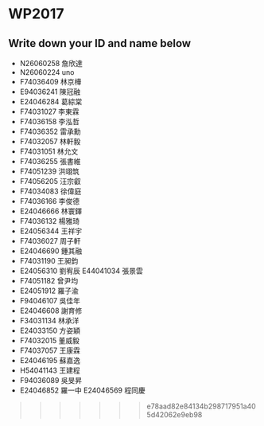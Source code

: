 ﻿# WP2017

## Write down your ID and name below

- N26060258 詹欣達
- N26060224 uno
- F74036409 林京樺
- E94036241 陳冠融
- E24046284 葛綜棠
- F74031027 李東霖
- F74036158 李泓哲
- F74036352 雷承勳
- F74032057 林軒毅
- F74031051 林允文
- F74036255 張書維
- F74051239 洪翊筑
- F74056205 汪宗叡
- F74034083 徐偉庭
- F74036166 李俊德
- E24046666 林寰鐸
- F74036132 楊雅琦
- E24056344 王祥宇
- F74036027 周子軒
- E24046690 鍾其融
- F74031190 王昶鈞
- E24056310 劉宥辰
  E44041034 張景雲
- F74051182 曾尹均
- E24051912 羅子渝
- F94046107 吳佳年
- E24046608 謝育修
- F34031134 林承洋
- E24033150 方姿穎
- F74032015 董威毅
- F74037057 王康霖
- E24046195 蘇嘉逸
- H54041143 王建程
- F94036089 吳旻昇
- E24046852 羅一中
  E24046569 程同慶

>>>>>>> e78aad82e84134b298717951a405d42062e9eb98
